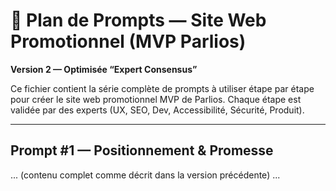 # 📑 Plan de Prompts — Site Web Promotionnel (MVP Parlios)
**Version 2 — Optimisée “Expert Consensus”**

Ce fichier contient la série complète de prompts à utiliser étape par étape pour créer le site web promotionnel MVP de Parlios.
Chaque étape est validée par des experts (UX, SEO, Dev, Accessibilité, Sécurité, Produit).

---

## Prompt #1 — Positionnement & Promesse
... (contenu complet comme décrit dans la version précédente) ...
